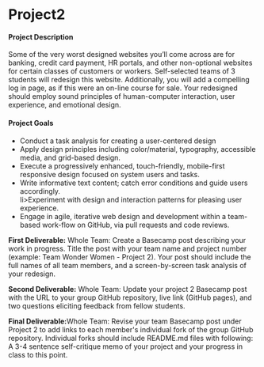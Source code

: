# Project2

<h4>Project Description</h4>
<p>
  Some of the very worst designed websites you’ll come across are for banking, credit card
  payment, HR portals, and other non-optional websites for certain classes of customers or
  workers. Self-selected teams of 3 students will redesign this website. Additionally, you will
  add a compelling log in page, as if this were an on-line course for sale. Your redesigned should 
  employ sound principles of human-computer interaction, user experience, and emotional design.
</p>

<h4>Project Goals</h4>
<ul>
  <li>Conduct a task analysis for creating a user-centered design</li>
  <li>Apply design principles including color/material, typography, accessible media, and grid-based design. </li>
  <li>Execute a progressively enhanced, touch-friendly, mobile-first responsive design focused on system users and tasks.</li>
  <li>Write informative text content; catch error conditions and guide users accordingly. </li>
  li>Experiment with design and interaction patterns for pleasing user experience.</li>
  <li>Engage in agile, iterative web design and development within a team-based work-flow on GitHub, via pull requests and        code reviews.</li>
</ul>

<strong>First Deliverable:</strong> Whole Team: Create a Basecamp post describing your work in progress. Title the post with your team name and project number (example: Team Wonder Women - Project 2). Your post should include the full names of all team members, and a screen-by-screen task analysis of your redesign.

<strong>Second Deliverable:</strong> Whole Team: Update your project 2 Basecamp post with the URL to your group GitHub repository, live link (GitHub pages), and two questions eliciting feedback from fellow students.

<strong>Final Deliverable:</strong>Whole Team: Revise your team Basecamp post under Project 2 to add links to each member's individual fork of the group GitHub repository. Individual forks should include README.md files with following: A 3-4 sentence self-critique memo of your project and your progress in class to this point.

